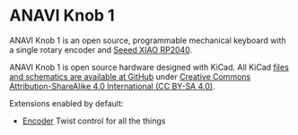 # ANAVI Knob 1

ANAVI Knob 1 is an open source, programmable mechanical keyboard with a single rotary encoder and [Seeed XIAO RP2040](https://www.seeedstudio.com/XIAO-RP2040-v1-0-p-5026.html).

ANAVI Knob 1 is open source hardware designed with KiCad. All KiCad [files and schematics are available at GitHub](https://github.com/AnaviTechnology/anavi-knob-1) under [Creative Commons Attribution-ShareAlike 4.0 International (CC BY-SA 4.0)](https://creativecommons.org/licenses/by-sa/4.0/).

Extensions enabled by default:
- [Encoder](https://github.com/KMKfw/kmk_firmware/tree/master/docs/encoder.md) Twist control for all the things
